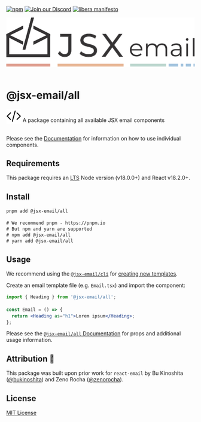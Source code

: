 [npm]: https://img.shields.io/npm/v/@jsx-email/all
[npm-url]: https://www.npmjs.com/package/@jsx-email/all

[![npm][npm]][npm-url]
[![Join our Discord](https://img.shields.io/badge/join_our-Discord-5a64ea)](https://discord.gg/FywZN57mTg)
[![libera manifesto](https://img.shields.io/badge/libera-manifesto-lightgrey.svg)](https://liberamanifesto.com)

<div align="center">
	<img src="https://raw.githubusercontent.com/shellscape/jsx-email/main/assets/npm-header.svg" alt="JSX email"><br/><br/>
</div>

# @jsx-email/all

<div>
  <img src="https://raw.githubusercontent.com/shellscape/jsx-email/main/assets/brackets.svg" alt="JSX email" valign="sub">
  A package containing all available JSX email components
<div><br>

Please see the [Documentation](https://jsx.email) for information on how to use individual components.

## Requirements

This package requires an [LTS](https://github.com/nodejs/Release) Node version (v18.0.0+) and React v18.2.0+.

## Install

```shell
pnpm add @jsx-email/all

# We recommend pnpm - https://pnpm.io
# But npm and yarn are supported
# npm add @jsx-email/all
# yarn add @jsx-email/all
```

## Usage

We recommend using the [`@jsx-email/cli`](../cli) for [creating new templates](https://jsx.email/docs/quick-start#create-a-template).

Create an email template file (e.g. `Email.tsx`) and import the component:

```jsx
import { Heading } from '@jsx-email/all';

const Email = () => {
  return <Heading as="h1">Lorem ipsum</Heading>;
};
```

Please see the [`@jsx-email/all` Documentation](https://jsx.email/docs/components/all) for props and additional usage information.

## Attribution 🧡

This package was built upon prior work for `react-email` by Bu Kinoshita ([@bukinoshita](https://twitter.com/bukinoshita)) and Zeno Rocha ([@zenorocha](https://twitter.com/zenorocha)).

## License

[MIT License](./LICENSE.md)
